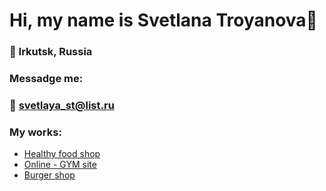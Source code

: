 # Hi, my name is Svetlana Troyanova👋
### 📍 Irkutsk, Russia

### Messadge me: 
### 📧 svetlaya_st@list.ru

### My works:
- [Healthy food shop](https://svetlaya1.github.io/Module02-Shop/dist/)
- [Online - GYM site](https://svetlaya1.github.io/Module01-Gym/index.html)
- [Burger shop](https://svetlaya1.github.io/Module01-Burger/menu.html)
